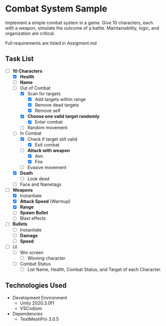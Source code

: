 # Combat System Sample

Implement a simple combat system in a game.  Give 10 characters, each with a weapon, simulate the outcome of a battle.  Maintainability, logic, and organization are critical.

Full requirements are listed in Assigment.md

## Task List
* [ ] **10 Characters**
    * [X] **Health**
    * [ ] **Name**
    * [ ] Out of Combat
        * [X] Scan for targets
            * [X] Add targets within range
            * [X] Remove dead targets
            * [X] Remove self
        * [X] **Choose one valid target randomly**
            * [X] Enter combat
        * [ ] Random movement
    * [ ] In Combat
        * [X] Check if target still valid
            * [X] Exit combat
        * [ ] **Attack with weapon**
            * [X] Aim
            * [X] Fire
        * [ ] Evasive movement
    * [X] **Death**
        * [ ] Look dead
    * [ ] Face and Nametags
* [ ] **Weapons**
    * [X] Instantiate
    * [X] **Attack Speed** (Warmup)
    * [X] **Range**
    * [ ] **Spawn Bullet**
    * [ ] Blast effects
* [ ] **Bullets**
    * [ ] Instantiate
    * [ ] **Damage**
    * [ ] **Speed**
* [ ] UI
    * [ ] Win screen
        * [ ] Winning character
    * [ ] Combat Status
        * [ ] List Name, Health, Combat Status, and Target of each Character.

## Technologies Used
* Development Environment
    * Unity 2020.3.0f1
    * VSCodium
* Dependencies
    * TextMeshPro 3.0.5